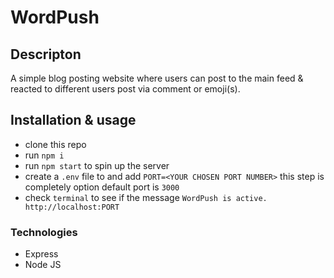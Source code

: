 # WordPush

## Descripton
A simple blog posting website where users can post to the main feed & reacted to different users post via comment or emoji(s).

## Installation & usage

- clone this repo
- run `npm i`
- run `npm start` to spin up the server
- create a `.env` file to and add `PORT=<YOUR CHOSEN PORT NUMBER>` this step is completely option default port is `3000`
- check `terminal` to see if the message `WordPush is active. http://localhost:PORT`

### Technologies
- Express
- Node JS
